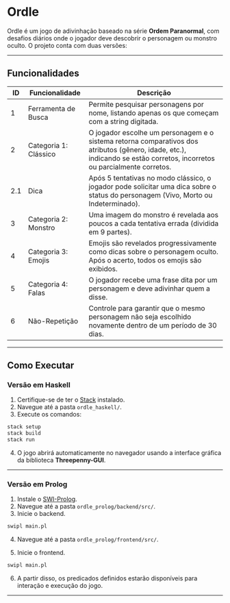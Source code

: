 # Ordle

Ordle é um jogo de adivinhação baseado na série **Ordem Paranormal**, com desafios diários onde o jogador deve descobrir o personagem ou monstro oculto. O projeto conta com duas versões:

---

## Funcionalidades

| ID  | Funcionalidade          | Descrição |
|-----|-------------------------|-----------|
| 1   | Ferramenta de Busca     | Permite pesquisar personagens por nome, listando apenas os que começam com a string digitada. |
| 2   | Categoria 1: Clássico   | O jogador escolhe um personagem e o sistema retorna comparativos dos atributos (gênero, idade, etc.), indicando se estão corretos, incorretos ou parcialmente corretos. |
| 2.1 | Dica                    | Após 5 tentativas no modo clássico, o jogador pode solicitar uma dica sobre o status do personagem (Vivo, Morto ou Indeterminado). |
| 3   | Categoria 2: Monstro    | Uma imagem do monstro é revelada aos poucos a cada tentativa errada (dividida em 9 partes). |
| 4   | Categoria 3: Emojis     | Emojis são revelados progressivamente como dicas sobre o personagem oculto. Após o acerto, todos os emojis são exibidos. |
| 5   | Categoria 4: Falas      | O jogador recebe uma frase dita por um personagem e deve adivinhar quem a disse. |
| 6   | Não-Repetição           | Controle para garantir que o mesmo personagem não seja escolhido novamente dentro de um período de 30 dias. |

---

## Como Executar

### Versão em Haskell

1. Certifique-se de ter o [Stack](https://docs.haskellstack.org/en/stable/install_and_upgrade/) instalado.
2. Navegue até a pasta `ordle_haskell/`.
3. Execute os comandos:

```bash
stack setup
stack build
stack run
```

4. O jogo abrirá automaticamente no navegador usando a interface gráfica da biblioteca **Threepenny-GUI**.

---

### Versão em Prolog

1. Instale o [SWI-Prolog](https://www.swi-prolog.org/Download.html).
2. Navegue até a pasta `ordle_prolog/backend/src/`.
3. Inicie o backend.

```bash
swipl main.pl
```

4. Navegue até a pasta `ordle_prolog/frontend/src/`.

5. Inicie o frontend.

```bash
swipl main.pl
```

6. A partir disso, os predicados definidos estarão disponíveis para interação e execução do jogo.

---


